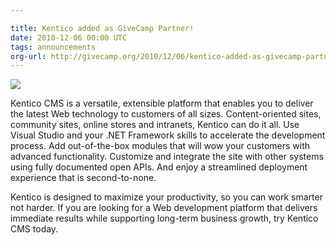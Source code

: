 ```yaml
---

title: Kentico added as GiveCamp Partner!
date: 2010-12-06 00:00 UTC
tags: announcements
org-url: http://givecamp.org/2010/12/06/kentico-added-as-givecamp-partner/
---
```


[![](/img/national-partners/small_Kentico_2D_CMS_width200px.png)](https://www.kentico.com/)

Kentico CMS is a versatile, extensible platform that enables you to deliver the latest Web technology to customers of all sizes. Content-oriented sites, community sites, online stores and intranets, Kentico can do it all. Use Visual Studio and your .NET Framework skills to accelerate the development process. Add out-of-the-box modules that will wow your customers with advanced functionality. Customize and integrate the site with other systems using fully documented open APIs. And enjoy a streamlined deployment experience that is second-to-none.

Kentico is designed to maximize your productivity, so you can work smarter not harder. If you are looking for a Web development platform that delivers immediate results while supporting long-term business growth, try Kentico CMS today.

